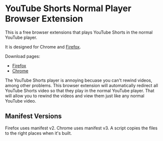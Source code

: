 # YouTube Shorts Normal Player Browser Extension

This is a free browser extensions that plays YouTube Shorts in the normal YouTube player.

It is designed for Chrome and [Firefox](https://www.firefox.com/).

Download pages:

- [Firefox](https://addons.mozilla.org/en-US/firefox/addon/youtube-shorts-normal-player/)
- [Chrome](https://chrome.google.com/webstore/detail/youtube-shorts-normal-pla/ojdpihjfiedojdckbmipjgoehcemgbio)

The YouTube Shorts player is annoying becuase you can't rewind videos, among other problems. This browser extension will automatically redirect all YouTube Shorts video so that they play in the normal YouTube player. That will allow you to rewind the videos and view them just like any normal YouTube video.

## Manifest Versions

Firefox uses manifest v2. Chrome uses manifest v3. A script copies the files to the right places when it's built.
